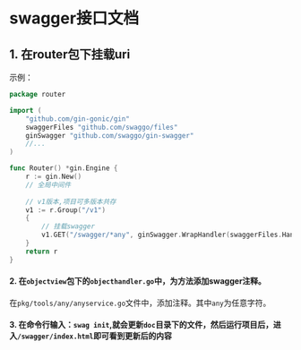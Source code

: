 # swagger接口文档

## 1. 在router包下挂载uri

示例：
```go
package router

import (
	"github.com/gin-gonic/gin"
	swaggerFiles "github.com/swaggo/files"
	ginSwagger "github.com/swaggo/gin-swagger"
	//...
)

func Router() *gin.Engine {
	r := gin.New()
	// 全局中间件
	
	// v1版本,项目可多版本共存
	v1 := r.Group("/v1")
	{
		// 挂载swagger
		v1.GET("/swagger/*any", ginSwagger.WrapHandler(swaggerFiles.Handler))
	}
	return r
}

```

#### 2. 在`objectview`包下的`objecthandler.go`中，为方法添加swagger注释。
在`pkg/tools/any/anyservice.go`文件中，添加注释。其中`any`为任意字符。

#### 3. 在命令行输入：`swag init`,就会更新`doc`目录下的文件，然后运行项目后，进入`/swagger/index.html`即可看到更新后的内容